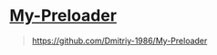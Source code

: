 # <a href="https://dmitriy-1986.github.io/My-Preloader/">My-Preloader</a>
> https://github.com/Dmitriy-1986/My-Preloader
